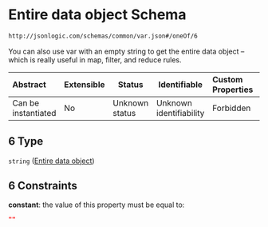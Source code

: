 # Entire data object Schema

```txt
http://jsonlogic.com/schemas/common/var.json#/oneOf/6
```

You can also use var with an empty string to get the entire data object – which is really useful in map, filter, and reduce rules.


| Abstract            | Extensible | Status         | Identifiable            | Custom Properties | Additional Properties | Access Restrictions | Defined In                                           |
| :------------------ | ---------- | -------------- | ----------------------- | :---------------- | --------------------- | ------------------- | ---------------------------------------------------- |
| Can be instantiated | No         | Unknown status | Unknown identifiability | Forbidden         | Allowed               | none                | [var.json\*](common/var.json "open original schema") |

## 6 Type

`string` ([Entire data object](var-oneof-entire-data-object.md))

## 6 Constraints

**constant**: the value of this property must be equal to:

```json
""
```
